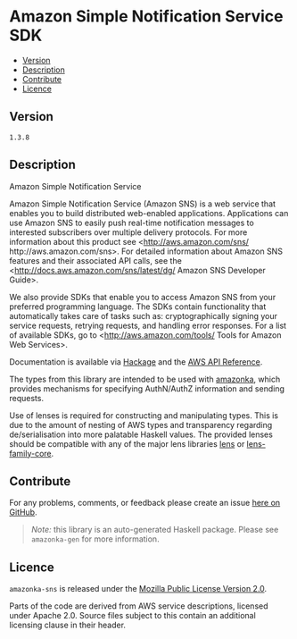 # Amazon Simple Notification Service SDK

* [Version](#version)
* [Description](#description)
* [Contribute](#contribute)
* [Licence](#licence)


## Version

`1.3.8`


## Description

Amazon Simple Notification Service

Amazon Simple Notification Service (Amazon SNS) is a web service that
enables you to build distributed web-enabled applications. Applications
can use Amazon SNS to easily push real-time notification messages to
interested subscribers over multiple delivery protocols. For more
information about this product see
<http://aws.amazon.com/sns/ http:\/\/aws.amazon.com\/sns>. For detailed
information about Amazon SNS features and their associated API calls,
see the
<http://docs.aws.amazon.com/sns/latest/dg/ Amazon SNS Developer Guide>.

We also provide SDKs that enable you to access Amazon SNS from your
preferred programming language. The SDKs contain functionality that
automatically takes care of tasks such as: cryptographically signing
your service requests, retrying requests, and handling error responses.
For a list of available SDKs, go to
<http://aws.amazon.com/tools/ Tools for Amazon Web Services>.

Documentation is available via [Hackage](http://hackage.haskell.org/package/amazonka-sns)
and the [AWS API Reference](https://aws.amazon.com/documentation/).

The types from this library are intended to be used with [amazonka](http://hackage.haskell.org/package/amazonka),
which provides mechanisms for specifying AuthN/AuthZ information and sending requests.

Use of lenses is required for constructing and manipulating types.
This is due to the amount of nesting of AWS types and transparency regarding
de/serialisation into more palatable Haskell values.
The provided lenses should be compatible with any of the major lens libraries
[lens](http://hackage.haskell.org/package/lens) or [lens-family-core](http://hackage.haskell.org/package/lens-family-core).

## Contribute

For any problems, comments, or feedback please create an issue [here on GitHub](https://github.com/brendanhay/amazonka/issues).

> _Note:_ this library is an auto-generated Haskell package. Please see `amazonka-gen` for more information.


## Licence

`amazonka-sns` is released under the [Mozilla Public License Version 2.0](http://www.mozilla.org/MPL/).

Parts of the code are derived from AWS service descriptions, licensed under Apache 2.0.
Source files subject to this contain an additional licensing clause in their header.
